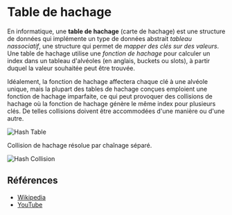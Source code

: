 # Table de hachage

En informatique, une **table de hachage** (carte de
hachage) est une structure de données qui implémente
un type de données abstrait _tableau nassociatif_,
une structure qui permet de _mapper des clés sur des
valeurs_. Une table de hachage utilise une _fonction
de hachage_ pour calculer un index dans un tableau
d'alvéoles (en anglais, buckets ou slots), à partir
duquel la valeur souhaitée peut être trouvée.

Idéalement, la fonction de hachage affectera chaque clé
à une alvéole unique, mais la plupart des tables de
hachage conçues emploient une fonction de hachage
imparfaite, ce qui peut provoquer des collisions de
hachage où la fonction de hachage génère le même index
pour plusieurs clés. De telles collisions doivent être
accommodées d'une manière ou d'une autre.

![Hash Table](https://upload.wikimedia.org/wikipedia/commons/7/7d/Hash_table_3_1_1_0_1_0_0_SP.svg)

Collision de hachage résolue par chaînage séparé.

![Hash Collision](https://upload.wikimedia.org/wikipedia/commons/d/d0/Hash_table_5_0_1_1_1_1_1_LL.svg)

## Références

- [Wikipedia](https://fr.wikipedia.org/wiki/Table_de_hachage)
- [YouTube](https://www.youtube.com/watch?v=shs0KM3wKv8&index=4&list=PLLXdhg_r2hKA7DPDsunoDZ-Z769jWn4R8)
